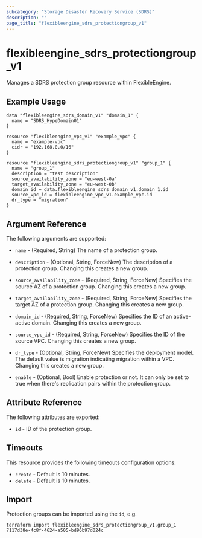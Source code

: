 ```yaml
---
subcategory: "Storage Disaster Recovery Service (SDRS)"
description: ""
page_title: "flexibleengine_sdrs_protectiongroup_v1"
---
```


# flexibleengine_sdrs_protectiongroup_v1

Manages a SDRS protection group resource within FlexibleEngine.

## Example Usage

```hcl
data "flexibleengine_sdrs_domain_v1" "domain_1" {
  name = "SDRS_HypeDomain01"
}

resource "flexibleengine_vpc_v1" "example_vpc" {
  name = "example-vpc"
  cidr = "192.168.0.0/16"
}

resource "flexibleengine_sdrs_protectiongroup_v1" "group_1" {
  name = "group_1"
  description = "test description"
  source_availability_zone = "eu-west-0a"
  target_availability_zone = "eu-west-0b"
  domain_id = data.flexibleengine_sdrs_domain_v1.domain_1.id
  source_vpc_id = flexibleengine_vpc_v1.example_vpc.id
  dr_type = "migration"
}

```

## Argument Reference

The following arguments are supported:

* `name` - (Required, String) The name of a protection group.

* `description` - (Optional, String, ForceNew) The description of a protection group. Changing this creates a new group.

* `source_availability_zone` - (Required, String, ForceNew) Specifies the source AZ of a protection group.
  Changing this creates a new group.

* `target_availability_zone` - (Required, String, ForceNew) Specifies the target AZ of a protection group.
  Changing this creates a new group.

* `domain_id` - (Required, String, ForceNew) Specifies the ID of an active-active domain.
  Changing this creates a new group.

* `source_vpc_id` - (Required, String, ForceNew) Specifies the ID of the source VPC.
  Changing this creates a new group.

* `dr_type` - (Optional, String, ForceNew) Specifies the deployment model. The default value is migration indicating
  migration within a VPC. Changing this creates a new group.

* `enable` - (Optional, Bool) Enable protection or not. It can only be set to true when there's replication pairs within
  the protection group.

## Attribute Reference

The following attributes are exported:

* `id` -  ID of the protection group.

## Timeouts

This resource provides the following timeouts configuration options:

* `create` - Default is 10 minutes.
* `delete` - Default is 10 minutes.

## Import

Protection groups can be imported using the `id`, e.g.

```shell
terraform import flexibleengine_sdrs_protectiongroup_v1.group_1 7117d38e-4c8f-4624-a505-bd96b97d024c
```
